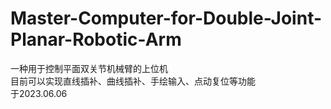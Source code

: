 # Master-Computer-for-Double-Joint-Planar-Robotic-Arm
一种用于控制平面双关节机械臂的上位机  
目前可以实现直线插补、曲线插补、手绘输入、点动复位等功能  
于2023.06.06  
